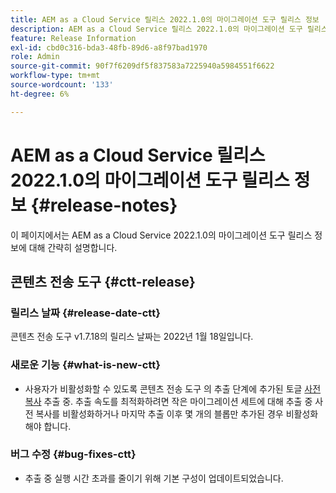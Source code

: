 ```yaml
---
title: AEM as a Cloud Service 릴리스 2022.1.0의 마이그레이션 도구 릴리스 정보
description: AEM as a Cloud Service 릴리스 2022.1.0의 마이그레이션 도구 릴리스 정보
feature: Release Information
exl-id: cbd0c316-bda3-48fb-89d6-a8f97bad1970
role: Admin
source-git-commit: 90f7f6209df5f837583a7225940a5984551f6622
workflow-type: tm+mt
source-wordcount: '133'
ht-degree: 6%

---
```


# AEM as a Cloud Service 릴리스 2022.1.0의 마이그레이션 도구 릴리스 정보 {#release-notes}

이 페이지에서는 AEM as a Cloud Service 2022.1.0의 마이그레이션 도구 릴리스 정보에 대해 간략히 설명합니다.

## 콘텐츠 전송 도구 {#ctt-release}

### 릴리스 날짜 {#release-date-ctt}

콘텐츠 전송 도구 v1.7.18의 릴리스 날짜는 2022년 1월 18일입니다.

### 새로운 기능 {#what-is-new-ctt}

* 사용자가 비활성화할 수 있도록 콘텐츠 전송 도구 의 추출 단계에 추가된 토글 [사전 복사](https://experienceleague.adobe.com/docs/experience-manager-cloud-service/moving/cloud-migration/content-transfer-tool/handling-large-content-repositories.html) 추출 중. 추출 속도를 최적화하려면 작은 마이그레이션 세트에 대해 추출 중 사전 복사를 비활성화하거나 마지막 추출 이후 몇 개의 블롭만 추가된 경우 비활성화해야 합니다.

### 버그 수정 {#bug-fixes-ctt}

* 추출 중 실행 시간 초과를 줄이기 위해 기본 구성이 업데이트되었습니다.
